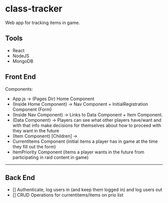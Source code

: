 # class-tracker
Web app for tracking items in game.

## Tools

* React
* NodeJS
* MongoDB

## Front End

Components:

* App.js -> (Pages Dir) Home Component 
* (Inside Home Component) -> Nav Component + InitialRegistration Component (Form)
* (Inside Nav Component) -> Links to Data Component + Item Component.
* (Data Component) -> Players can see what other players have/want and with that info make decisions for themselves about how to proceed with they want in the future
* (Item Component) [Children] -> 
* CurrentItems Component (initial items a player has in game at the time they fill out the form) 
* ItemPriority Component (items a player wants in the future from participating in raid content in game)

-------------------------------
## Back End

* [] Authenticate, log users in (and keep them logged in) and log users out
* [] CRUD Operations for currentitems/items on prio list